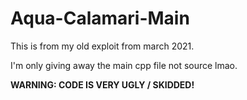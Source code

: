 # Aqua-Calamari-Main

This is from my old exploit from march 2021.

I'm only giving away the main cpp file not source lmao.

**WARNING: CODE IS VERY UGLY / SKIDDED!**
